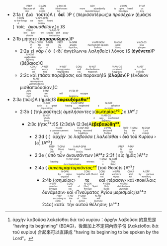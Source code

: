 
- 2:1a (<RUBY><ruby><ruby>Διὰ<rt>διά</rt></ruby><rt>Because of</rt></ruby><rt>PREP</rt></RUBY> <RUBY><ruby><ruby>τοῦτο<rt>οὗτος</rt></ruby><rt>this</rt></ruby><rt>D-ASN</rt></RUBY>)A (<RUBY><ruby><ruby><strong>δεῖ</strong><rt>δεῖ</rt></ruby><rt>it behooves</rt></ruby><rt>V-PAI-3S</rt></RUBY>)P { (<RUBY><ruby><ruby>περισσοτέρως<rt>περισσοτέρως</rt></ruby><rt>more abundantly</rt></ruby><rt>ADV</rt></RUBY>)a <RUBY><ruby><ruby><em>προσέχειν</em><rt>προσέχω</rt></ruby><rt>to give heed</rt></ruby><rt>V-PAN</rt></RUBY> (<RUBY><ruby><ruby>ἡμᾶς<rt>ἐγώ</rt></ruby><rt>us</rt></ruby><rt>P-1AP</rt></RUBY>)s (<RUBY><ruby><ruby>τοῖς<rt>ὁ</rt></ruby><rt>to the things</rt></ruby><rt>T-DPN</rt></RUBY> <RUBY><ruby><ruby><em>ἀκουσθεῖσιν,</em><rt>ἀκούω</rt></ruby><rt>we have heard</rt></ruby><rt>V-APP-DPN</rt></RUBY>)c }S
- 2:1b <RUBY><ruby><ruby>μήποτε<rt>μήποτε</rt></ruby><rt>lest ever</rt></ruby><rt>CONJ</rt></RUBY> (<RUBY><ruby><ruby><strong>παραρυῶμεν.</strong><rt>παραρρέω</rt></ruby><rt>we should drift away</rt></ruby><rt>V-AAS-1P</rt></RUBY>)P 
	- 2:2a <RUBY><ruby><ruby>εἰ<rt>εἰ</rt></ruby><rt>If</rt></ruby><rt>CONJ</rt></RUBY> <RUBY><ruby><ruby>γὰρ<rt>γάρ</rt></ruby><rt>for</rt></ruby><rt>CONJ</rt></RUBY> {<RUBY><ruby><ruby>ὁ<rt>ὁ</rt></ruby><rt>the</rt></ruby><rt>T-NSM</rt></RUBY> ( ‹<RUBY><ruby><ruby>δι᾽<rt>διά</rt></ruby><rt>by</rt></ruby><rt>PREP</rt></RUBY> <RUBY><ruby><ruby>ἀγγέλων<rt>ἄγγελος</rt></ruby><rt>angels</rt></ruby><rt>N-GPM</rt></RUBY>›a <RUBY><ruby><ruby><em>λαληθεὶς</em><rt>λαλέω</rt></ruby><rt>having been spoken</rt></ruby><rt>V-APP-NSM</rt></RUBY>) <RUBY><ruby><ruby>λόγος<rt>λόγος</rt></ruby><rt>word</rt></ruby><rt>N-NSM</rt></RUBY> }S (<RUBY><ruby><ruby><strong>ἐγένετο</strong><rt>γίνομαι</rt></ruby><rt>was</rt></ruby><rt>V-ADI-3S</rt></RUBY>)P (<RUBY><ruby><ruby>βέβαιος<rt>βέβαιος</rt></ruby><rt>unalterable</rt></ruby><rt>A-NSM</rt></RUBY>)C
	- 2:2c <RUBY><ruby><ruby>καὶ<rt>καί</rt></ruby><rt>and</rt></ruby><rt>CONJ</rt></RUBY> (<RUBY><ruby><ruby>πᾶσα<rt>πᾶς</rt></ruby><rt>every</rt></ruby><rt>A-NSF</rt></RUBY> <RUBY><ruby><ruby>παράβασις<rt>παράβασις</rt></ruby><rt>transgression</rt></ruby><rt>N-NSF</rt></RUBY> <RUBY><ruby><ruby>καὶ<rt>καί</rt></ruby><rt>and</rt></ruby><rt>CONJ</rt></RUBY> <RUBY><ruby><ruby>παρακοὴ<rt>παρακοή</rt></ruby><rt>disobedience</rt></ruby><rt>N-NSF</rt></RUBY>)S (<RUBY><ruby><ruby><strong>ἔλαβεν</strong><rt>λαμβάνω</rt></ruby><rt>received</rt></ruby><rt>V-AAI-3S</rt></RUBY>)P (<RUBY><ruby><ruby>ἔνδικον<rt>ἔνδικος</rt></ruby><rt>a just</rt></ruby><rt>A-ASF</rt></RUBY> <RUBY><ruby><ruby>μισθαποδοσίαν,<rt>μισθαποδοσία</rt></ruby><rt>recompense</rt></ruby><rt>N-ASF</rt></RUBY>)C
- 2:3a (<RUBY><ruby><ruby>πῶς<rt>πως</rt></ruby><rt>how</rt></ruby><rt>ADV</rt></RUBY>)A (<RUBY><ruby><ruby>ἡμεῖς<rt>ἐγώ</rt></ruby><rt>we</rt></ruby><rt>P-1NP</rt></RUBY>)S <RUBY><ruby><ruby><mark><strong>ἐκφευξόμεθα°¹</strong></mark><rt>ἐκφεύγω</rt></ruby><rt>will escape</rt></ruby><rt>V-FDI-1P</rt></RUBY> 
	- 2:3b { (<RUBY><ruby><ruby>τηλικαύτης<rt>τηλικοῦτος</rt></ruby><rt>such a great</rt></ruby><rt>D-GSF</rt></RUBY>)⦇ <RUBY><ruby><ruby><em>ἀμελήσαντες</em><rt>ἀμελέω</rt></ruby><rt>having neglected</rt></ruby><rt>V-AAP-NPM</rt></RUBY> ⦈(<RUBY><ruby><ruby><mark>σωτηρίας°² ,</mark><rt>σωτηρία</rt></ruby><rt>a salvation</rt></ruby><rt>N-GSF</rt></RUBY>)c }A°¹⮥ 
		- 2:3c (<RUBY><ruby><ruby>ἥτις°²⮥<rt>ὅστις</rt></ruby><rt>which</rt></ruby><rt>R-NSF</rt></RUBY>)S (2:3d)A (2:3e)A<RUBY><ruby><ruby><mark><strong>ἐβεβαιώθη°³,</strong></mark><rt>βεβαιόω</rt></ruby><rt>it was confirmed</rt></ruby><rt>V-API-3S</rt></RUBY>
			- 2:3d { (<RUBY><ruby><ruby>ἀρχὴν<rt>ἀρχή</rt></ruby><rt>a commencement</rt></ruby><rt>N-ASF</rt></RUBY>)c <RUBY><ruby><ruby><em>λαβοῦσα</em><rt>λαμβάνω</rt></ruby><rt>having received</rt></ruby><rt>V-AAP-NSF</rt></RUBY> ( <RUBY><ruby><ruby><em>λαλεῖσθαι</em><rt>λαλέω</rt></ruby><rt>declared</rt></ruby><rt>V-PPN</rt></RUBY> ‹ <RUBY><ruby><ruby>διὰ<rt>διά</rt></ruby><rt>by</rt></ruby><rt>PREP</rt></RUBY> <RUBY><ruby><ruby>τοῦ<rt>ὁ</rt></ruby><rt>the</rt></ruby><rt>T-GSM</rt></RUBY> <RUBY><ruby><ruby>Κυρίου<rt>κύριος</rt></ruby><rt>Lord</rt></ruby><rt>N-GSM</rt></RUBY> › )a[^1] }A°³⮥
			- 2:3e ( <RUBY><ruby><ruby>ὑπὸ<rt>ὑπό</rt></ruby><rt>by</rt></ruby><rt>PREP</rt></RUBY> <RUBY><ruby><ruby>τῶν<rt>ὁ</rt></ruby><rt>those</rt></ruby><rt>T-GPM</rt></RUBY> <RUBY><ruby><ruby><em>ἀκουσάντων</em><rt>ἀκούω</rt></ruby><rt>having heard</rt></ruby><rt>V-AAP-GPM</rt></RUBY> )A°³⮥ 2:3f ( <RUBY><ruby><ruby>εἰς<rt>εἰς</rt></ruby><rt>to</rt></ruby><rt>PREP</rt></RUBY> <RUBY><ruby><ruby>ἡμᾶς<rt>ἐγώ</rt></ruby><rt>us</rt></ruby><rt>P-1AP</rt></RUBY> )A°³⮥
			- 2:4a { <RUBY><ruby><ruby><mark><em>συνεπιμαρτυροῦντος°⁴</em></mark><rt>συνεπιμαρτυρέω</rt></ruby><rt>bearing witness</rt></ruby><rt>V-PAP-GSM</rt></RUBY> (<RUBY><ruby><ruby>τοῦ<rt>ὁ</rt></ruby><rt>-</rt></ruby><rt>T-GSM</rt></RUBY> <RUBY><ruby><ruby>Θεοῦ<rt>θεός</rt></ruby><rt>God</rt></ruby><rt>N-GSM</rt></RUBY>)s }A°³⮥
				- 2:4b (‹<RUBY><ruby><ruby>σημείοις<rt>σημεῖον</rt></ruby><rt>by signs</rt></ruby><rt>N-DPN</rt></RUBY>› <RUBY><ruby><ruby>τε<rt>τε</rt></ruby><rt>together with [them]</rt></ruby><rt>CONJ</rt></RUBY> <RUBY><ruby><ruby>καὶ<rt>καί</rt></ruby><rt>and</rt></ruby><rt>CONJ</rt></RUBY> ‹<RUBY><ruby><ruby>τέρασιν<rt>τέρας</rt></ruby><rt>wonders</rt></ruby><rt>N-DPN</rt></RUBY>› <RUBY><ruby><ruby>καὶ<rt>καί</rt></ruby><rt>and</rt></ruby><rt>CONJ</rt></RUBY> ‹<RUBY><ruby><ruby>ποικίλαις<rt>ποικίλος</rt></ruby><rt>by various</rt></ruby><rt>A-DPF</rt></RUBY> <RUBY><ruby><ruby>δυνάμεσιν<rt>δύναμις</rt></ruby><rt>miracles</rt></ruby><rt>N-DPF</rt></RUBY>› <RUBY><ruby><ruby>καὶ<rt>καί</rt></ruby><rt>and</rt></ruby><rt>CONJ</rt></RUBY> ‹<RUBY><ruby><ruby>Πνεύματος<rt>πνεῦμα</rt></ruby><rt>of [the] Spirit</rt></ruby><rt>N-GSN</rt></RUBY> <RUBY><ruby><ruby>Ἁγίου<rt>ἅγιος</rt></ruby><rt>Holy</rt></ruby><rt>A-GSN</rt></RUBY> <RUBY><ruby><ruby>μερισμοῖς<rt>μερισμός</rt></ruby><rt>distributions</rt></ruby><rt>N-DPM</rt></RUBY>›)a°⁴⮥ 2:4c(<RUBY><ruby><ruby>κατὰ<rt>κατά</rt></ruby><rt>according to</rt></ruby><rt>PREP</rt></RUBY> <RUBY><ruby><ruby>τὴν<rt>ὁ</rt></ruby><rt>the</rt></ruby><rt>T-ASF</rt></RUBY> <RUBY><ruby><ruby>αὐτοῦ<rt>αὐτός</rt></ruby><rt>of Him</rt></ruby><rt>P-GSM</rt></RUBY> <RUBY><ruby><ruby>θέλησιν;<rt>θέλησις</rt></ruby><rt>will</rt></ruby><rt>N-ASF</rt></RUBY> )a°⁴⮥

[^1]: ἀρχὴν λαβοῦσα λαλεῖσθαι διὰ τοῦ κυρίου：ἀρχὴν λαβοῦσα 的意思是 “having its beginning" (BDAG)，後面加上不定詞內嵌子句 (λαλεῖσθαι διὰ τοῦ κυρίου) 合起來可以直譯成 "having its beginning to be spoken by the Lord"。